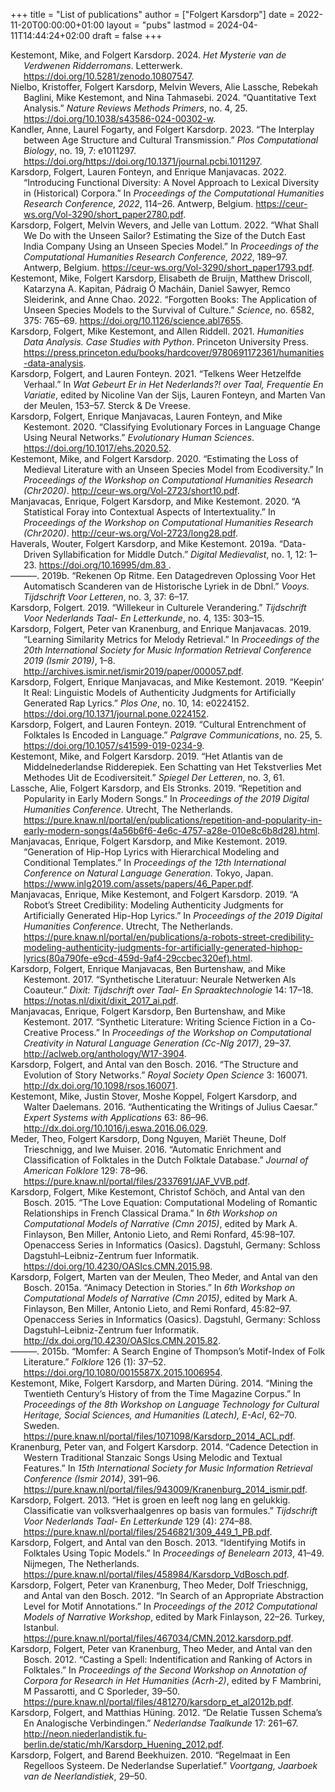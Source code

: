 +++
title = "List of publications"
author = ["Folgert Karsdorp"]
date = 2022-11-20T00:00:00+01:00
layout = "pubs"
lastmod = 2024-04-11T14:44:24+02:00
draft = false
+++

<style>.csl-entry{text-indent: -1.5em; margin-left: 1.5em;}</style><div class="csl-bib-body">
  <div class="csl-entry"><a id="citeproc_bib_item_1"></a>Kestemont, Mike, and Folgert Karsdorp. 2024. <i>Het Mysterie van de Verdwenen Ridderromans</i>. Letterwerk. <a href="https://doi.org/10.5281/zenodo.10807547">https://doi.org/10.5281/zenodo.10807547</a>.</div>
  <div class="csl-entry"><a id="citeproc_bib_item_2"></a>Nielbo, Kristoffer, Folgert Karsdorp, Melvin Wevers, Alie Lassche, Rebekah Baglini, Mike Kestemont, and Nina Tahmasebi. 2024. “Quantitative Text Analysis.” <i>Nature Reviews Methods Primers</i>, no. 4, 25. <a href="https://doi.org/10.1038/s43586-024-00302-w">https://doi.org/10.1038/s43586-024-00302-w</a>.</div>
  <div class="csl-entry"><a id="citeproc_bib_item_3"></a>Kandler, Anne, Laurel Fogarty, and Folgert Karsdorp. 2023. “The Interplay between Age Structure and Cultural Transmission.” <i>Plos Computational Biology</i>, no. 19, 7: e1011297. <a href="https://doi.org/https://doi.org/10.1371/journal.pcbi.1011297">https://doi.org/https://doi.org/10.1371/journal.pcbi.1011297</a>.</div>
  <div class="csl-entry"><a id="citeproc_bib_item_4"></a>Karsdorp, Folgert, Lauren Fonteyn, and Enrique Manjavacas. 2022. “Introducing Functional Diversity: A Novel Approach to Lexical Diversity in (Historical) Corpora.” In <i>Proceedings of the Computational Humanities Research Conference, 2022</i>, 114–26. Antwerp, Belgium. <a href="https://ceur-ws.org/Vol-3290/short_paper2780.pdf">https://ceur-ws.org/Vol-3290/short_paper2780.pdf</a>.</div>
  <div class="csl-entry"><a id="citeproc_bib_item_5"></a>Karsdorp, Folgert, Melvin Wevers, and Jelle van Lottum. 2022. “What Shall We Do with the Unseen Sailor? Estimating the Size of the Dutch East India Company Using an Unseen Species Model.” In <i>Proceedings of the Computational Humanities Research Conference, 2022</i>, 189–97. Antwerp, Belgium. <a href="https://ceur-ws.org/Vol-3290/short_paper1793.pdf">https://ceur-ws.org/Vol-3290/short_paper1793.pdf</a>.</div>
  <div class="csl-entry"><a id="citeproc_bib_item_6"></a>Kestemont, Mike, Folgert Karsdorp, Elisabeth de Bruijn, Matthew Driscoll, Katarzyna A. Kapitan, Pádraig Ó Macháin, Daniel Sawyer, Remco Sleiderink, and Anne Chao. 2022. “Forgotten Books: The Application of Unseen Species Models to the Survival of Culture.” <i>Science</i>, no. 6582, 375: 765–69. <a href="https://doi.org/10.1126/science.abl7655">https://doi.org/10.1126/science.abl7655</a>.</div>
  <div class="csl-entry"><a id="citeproc_bib_item_7"></a>Karsdorp, Folgert, Mike Kestemont, and Allen Riddell. 2021. <i>Humanities Data Analysis. Case Studies with Python</i>. Princeton University Press. <a href="https://press.princeton.edu/books/hardcover/9780691172361/humanities-data-analysis">https://press.princeton.edu/books/hardcover/9780691172361/humanities-data-analysis</a>.</div>
  <div class="csl-entry"><a id="citeproc_bib_item_8"></a>Karsdorp, Folgert, and Lauren Fonteyn. 2021. “Telkens Weer Hetzelfde Verhaal.” In <i>Wat Gebeurt Er in Het Nederlands?! over Taal, Frequentie En Variatie</i>, edited by Nicoline Van der Sijs, Lauren Fonteyn, and Marten Van der Meulen, 153–57. Sterck &#38; De Vreese.</div>
  <div class="csl-entry"><a id="citeproc_bib_item_9"></a>Karsdorp, Folgert, Enrique Manjavacas, Lauren Fonteyn, and Mike Kestemont. 2020. “Classifying Evolutionary Forces in Language Change Using Neural Networks.” <i>Evolutionary Human Sciences</i>. <a href="https://doi.org/10.1017/ehs.2020.52">https://doi.org/10.1017/ehs.2020.52</a>.</div>
  <div class="csl-entry"><a id="citeproc_bib_item_10"></a>Kestemont, Mike, and Folgert Karsdorp. 2020. “Estimating the Loss of Medieval Literature with an Unseen Species Model from Ecodiversity.” In <i>Proceedings of the Workshop on Computational Humanities Research (Chr2020)</i>. <a href="http://ceur-ws.org/Vol-2723/short10.pdf">http://ceur-ws.org/Vol-2723/short10.pdf</a>.</div>
  <div class="csl-entry"><a id="citeproc_bib_item_11"></a>Manjavacas, Enrique, Folgert Karsdorp, and Mike Kestemont. 2020. “A Statistical Foray into Contextual Aspects of Intertextuality.” In <i>Proceedings of the Workshop on Computational Humanities Research (Chr2020)</i>. <a href="http://ceur-ws.org/Vol-2723/long28.pdf">http://ceur-ws.org/Vol-2723/long28.pdf</a>.</div>
  <div class="csl-entry"><a id="citeproc_bib_item_12"></a>Haverals, Wouter, Folgert Karsdorp, and Mike Kestemont. 2019a. “Data-Driven Syllabification for Middle Dutch.” <i>Digital Medievalist</i>, no. 1, 12: 1–23. <a href="https://doi.org/10.16995/dm.83 ">https://doi.org/10.16995/dm.83 </a>.</div>
  <div class="csl-entry"><a id="citeproc_bib_item_13"></a>———. 2019b. “Rekenen Op Ritme. Een Datagedreven Oplossing Voor Het Automatisch Scanderen van de Historische Lyriek in de Dbnl.” <i>Vooys. Tijdschrift Voor Letteren</i>, no. 3, 37: 6–17.</div>
  <div class="csl-entry"><a id="citeproc_bib_item_14"></a>Karsdorp, Folgert. 2019. “Willekeur in Culturele Verandering.” <i>Tijdschrift Voor Nederlands Taal- En Letterkunde</i>, no. 4, 135: 303–15.</div>
  <div class="csl-entry"><a id="citeproc_bib_item_15"></a>Karsdorp, Folgert, Peter van Kranenburg, and Enrique Manjavacas. 2019. “Learning Similarity Metrics for Melody Retrieval.” In <i>Proceedings of the 20th International Society for Music Information Retrieval Conference 2019 (Ismir 2019)</i>, 1–8. <a href="http://archives.ismir.net/ismir2019/paper/000057.pdf">http://archives.ismir.net/ismir2019/paper/000057.pdf</a>.</div>
  <div class="csl-entry"><a id="citeproc_bib_item_16"></a>Karsdorp, Folgert, Enrique Manjavacas, and Mike Kestemont. 2019. “Keepin’ It Real: Linguistic Models of Authenticity Judgments for Artificially Generated Rap Lyrics.” <i>Plos One</i>, no. 10, 14: e0224152. <a href="https://doi.org/10.1371/journal.pone.0224152">https://doi.org/10.1371/journal.pone.0224152</a>.</div>
  <div class="csl-entry"><a id="citeproc_bib_item_17"></a>Karsdorp, Folgert, and Lauren Fonteyn. 2019. “Cultural Entrenchment of Folktales Is Encoded in Language.” <i>Palgrave Communications</i>, no. 25, 5. <a href="https://doi.org/10.1057/s41599-019-0234-9">https://doi.org/10.1057/s41599-019-0234-9</a>.</div>
  <div class="csl-entry"><a id="citeproc_bib_item_18"></a>Kestemont, Mike, and Folgert Karsdorp. 2019. “Het Atlantis van de Middelnederlandse Ridderepiek. Een Schatting van Het Tekstverlies Met Methodes Uit de Ecodiversiteit.” <i>Spiegel Der Letteren</i>, no. 3, 61.</div>
  <div class="csl-entry"><a id="citeproc_bib_item_19"></a>Lassche, Alie, Folgert Karsdorp, and Els Stronks. 2019. “Repetition and Popularity in Early Modern Songs.” In <i>Proceedings of the 2019 Digital Humanities Conference</i>. Utrecht, The Netherlands. <a href="https://pure.knaw.nl/portal/en/publications/repetition-and-popularity-in-early-modern-songs(4a56b6f6-4e6c-4757-a28e-010e8c6b8d28).html">https://pure.knaw.nl/portal/en/publications/repetition-and-popularity-in-early-modern-songs(4a56b6f6-4e6c-4757-a28e-010e8c6b8d28).html</a>.</div>
  <div class="csl-entry"><a id="citeproc_bib_item_20"></a>Manjavacas, Enrique, Folgert Karsdorp, and Mike Kestemont. 2019. “Generation of Hip-Hop Lyrics with Hierarchical Modeling and Conditional Templates.” In <i>Proceedings of the 12th International Conference on Natural Language Generation</i>. Tokyo, Japan. <a href="https://www.inlg2019.com/assets/papers/46_Paper.pdf">https://www.inlg2019.com/assets/papers/46_Paper.pdf</a>.</div>
  <div class="csl-entry"><a id="citeproc_bib_item_21"></a>Manjavacas, Enrique, Mike Kestemont, and Folgert Karsdorp. 2019. “A Robot’s Street Credibility: Modeling Authenticity Judgments for Artificially Generated Hip-Hop Lyrics.” In <i>Proceedings of the 2019 Digital Humanities Conference</i>. Utrecht, The Netherlands. <a href="https://pure.knaw.nl/portal/en/publications/a-robots-street-credibility-modeling-authenticity-judgments-for-artificially-generated-hiphop-lyrics(80a790fe-e9cd-459d-9af4-29ccbec320ef).html">https://pure.knaw.nl/portal/en/publications/a-robots-street-credibility-modeling-authenticity-judgments-for-artificially-generated-hiphop-lyrics(80a790fe-e9cd-459d-9af4-29ccbec320ef).html</a>.</div>
  <div class="csl-entry"><a id="citeproc_bib_item_22"></a>Karsdorp, Folgert, Enrique Manjavacas, Ben Burtenshaw, and Mike Kestemont. 2017. “Synthetische Literatuur: Neurale Netwerken Als Coauteur.” <i>Dixit: Tijdschrift over Taal- En Spraaktechnologie</i> 14: 17–18. <a href="https://notas.nl/dixit/dixit_2017_ai.pdf">https://notas.nl/dixit/dixit_2017_ai.pdf</a>.</div>
  <div class="csl-entry"><a id="citeproc_bib_item_23"></a>Manjavacas, Enrique, Folgert Karsdorp, Ben Burtenshaw, and Mike Kestemont. 2017. “Synthetic Literature: Writing Science Fiction in a Co-Creative Process.” In <i>Proceedings of the Workshop on Computational Creativity in Natural Language Generation (Cc-Nlg 2017)</i>, 29–37. <a href="http://aclweb.org/anthology/W17-3904">http://aclweb.org/anthology/W17-3904</a>.</div>
  <div class="csl-entry"><a id="citeproc_bib_item_24"></a>Karsdorp, Folgert, and Antal van den Bosch. 2016. “The Structure and Evolution of Story Networks.” <i>Royal Society Open Science</i> 3: 160071. <a href="http://dx.doi.org/10.1098/rsos.160071">http://dx.doi.org/10.1098/rsos.160071</a>.</div>
  <div class="csl-entry"><a id="citeproc_bib_item_25"></a>Kestemont, Mike, Justin Stover, Moshe Koppel, Folgert Karsdorp, and Walter Daelemans. 2016. “Authenticating the Writings of Julius Caesar.” <i>Expert Systems with Applications</i> 63: 86–96. <a href="http://dx.doi.org/10.1016/j.eswa.2016.06.029">http://dx.doi.org/10.1016/j.eswa.2016.06.029</a>.</div>
  <div class="csl-entry"><a id="citeproc_bib_item_26"></a>Meder, Theo, Folgert Karsdorp, Dong Nguyen, Mariët Theune, Dolf Trieschnigg, and Iwe Muiser. 2016. “Automatic Enrichment and Classification of Folktales in the Dutch Folktale Database.” <i>Journal of American Folklore</i> 129: 78–96. <a href="https://pure.knaw.nl/portal/files/2337691/JAF_VVB.pdf">https://pure.knaw.nl/portal/files/2337691/JAF_VVB.pdf</a>.</div>
  <div class="csl-entry"><a id="citeproc_bib_item_27"></a>Karsdorp, Folgert, Mike Kestemont, Christof Schöch, and Antal van den Bosch. 2015. “The Love Equation: Computational Modeling of Romantic Relationships in French Classical Drama.” In <i>6th Workshop on Computational Models of Narrative (Cmn 2015)</i>, edited by Mark A. Finlayson, Ben Miller, Antonio Lieto, and Remi Ronfard, 45:98–107. Openaccess Series in Informatics (Oasics). Dagstuhl, Germany: Schloss Dagstuhl–Leibniz-Zentrum fuer Informatik. <a href="https://doi.org/10.4230/OASIcs.CMN.2015.98">https://doi.org/10.4230/OASIcs.CMN.2015.98</a>.</div>
  <div class="csl-entry"><a id="citeproc_bib_item_28"></a>Karsdorp, Folgert, Marten van der Meulen, Theo Meder, and Antal van den Bosch. 2015a. “Animacy Detection in Stories.” In <i>6th Workshop on Computational Models of Narrative (Cmn 2015)</i>, edited by Mark A. Finlayson, Ben Miller, Antonio Lieto, and Remi Ronfard, 45:82–97. Openaccess Series in Informatics (Oasics). Dagstuhl, Germany: Schloss Dagstuhl–Leibniz-Zentrum fuer Informatik. <a href="http://dx.doi.org/10.4230/OASIcs.CMN.2015.82">http://dx.doi.org/10.4230/OASIcs.CMN.2015.82</a>.</div>
  <div class="csl-entry"><a id="citeproc_bib_item_29"></a>———. 2015b. “Momfer: A Search Engine of Thompson’s Motif-Index of Folk Literature.” <i>Folklore</i> 126 (1): 37–52. <a href="https://doi.org/10.1080/0015587X.2015.1006954">https://doi.org/10.1080/0015587X.2015.1006954</a>.</div>
  <div class="csl-entry"><a id="citeproc_bib_item_30"></a>Kestemont, Mike, Folgert Karsdorp, and Marten Düring. 2014. “Mining the Twentieth Century’s History of from the Time Magazine Corpus.” In <i>Proceedings of the 8th Workshop on Language Technology for Cultural Heritage, Social Sciences, and Humanities (Latech), E-Acl</i>, 62–70. Sweden. <a href="https://pure.knaw.nl/portal/files/1071098/Karsdorp_2014_ACL.pdf">https://pure.knaw.nl/portal/files/1071098/Karsdorp_2014_ACL.pdf</a>.</div>
  <div class="csl-entry"><a id="citeproc_bib_item_31"></a>Kranenburg, Peter van, and Folgert Karsdorp. 2014. “Cadence Detection in Western Traditional Stanzaic Songs Using Melodic and Textual Features.” In <i>15th International Society for Music Information Retrieval Conference (Ismir 2014)</i>, 391–96. <a href="https://pure.knaw.nl/portal/files/943009/Kranenburg_2014_ismir.pdf">https://pure.knaw.nl/portal/files/943009/Kranenburg_2014_ismir.pdf</a>.</div>
  <div class="csl-entry"><a id="citeproc_bib_item_32"></a>Karsdorp, Folgert. 2013. “Het is groen en leeft nog lang en gelukkig. Classificatie van volksverhaalgenres op basis van formules.” <i>Tijdschrift Voor Nederlands Taal- En Letterkunde</i> 129 (4): 274–88. <a href="https://pure.knaw.nl/portal/files/2546821/309_449_1_PB.pdf">https://pure.knaw.nl/portal/files/2546821/309_449_1_PB.pdf</a>.</div>
  <div class="csl-entry"><a id="citeproc_bib_item_33"></a>Karsdorp, Folgert, and Antal van den Bosch. 2013. “Identifying Motifs in Folktales Using Topic Models.” In <i>Proceedings of Benelearn 2013</i>, 41–49. Nijmegen, The Netherlands. <a href="https://pure.knaw.nl/portal/files/458984/Karsdorp_VdBosch.pdf">https://pure.knaw.nl/portal/files/458984/Karsdorp_VdBosch.pdf</a>.</div>
  <div class="csl-entry"><a id="citeproc_bib_item_34"></a>Karsdorp, Folgert, Peter van Kranenburg, Theo Meder, Dolf Trieschnigg, and Antal van den Bosch. 2012. “In Search of an Appropriate Abstraction Level for Motif Annotations.” In <i>Proceedings of the 2012 Computational Models of Narrative Workshop</i>, edited by Mark Finlayson, 22–26. Turkey, Istanbul. <a href="https://pure.knaw.nl/portal/files/467034/CMN.2012.karsdorp.pdf">https://pure.knaw.nl/portal/files/467034/CMN.2012.karsdorp.pdf</a>.</div>
  <div class="csl-entry"><a id="citeproc_bib_item_35"></a>Karsdorp, Folgert, Peter van Kranenburg, Theo Meder, and Antal van den Bosch. 2012. “Casting a Spell: Indentification and Ranking of Actors in Folktales.” In <i>Proceedings of the Second Workshop on Annotation of Corpora for Research in Het Humanities (Acrh-2)</i>, edited by F Mambrini, M Passarotti, and C Sporleder, 39–50. <a href="https://pure.knaw.nl/portal/files/481270/karsdorp_et_al2012b.pdf">https://pure.knaw.nl/portal/files/481270/karsdorp_et_al2012b.pdf</a>.</div>
  <div class="csl-entry"><a id="citeproc_bib_item_36"></a>Karsdorp, Folgert, and Matthias Hüning. 2012. “De Relatie Tussen Schema’s En Analogische Verbindingen.” <i>Nederlandse Taalkunde</i> 17: 261–67. <a href="http://neon.niederlandistik.fu-berlin.de/static/mh/Karsdorp_Huening_2012.pdf">http://neon.niederlandistik.fu-berlin.de/static/mh/Karsdorp_Huening_2012.pdf</a>.</div>
  <div class="csl-entry"><a id="citeproc_bib_item_37"></a>Karsdorp, Folgert, and Barend Beekhuizen. 2010. “Regelmaat in Een Regelloos Systeem. De Nederlandse Superlatief.” <i>Voortgang, Jaarboek van de Neerlandistiek</i>, 29–50.</div>
</div>
